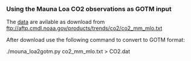 ### Using the Mauna Loa CO2 observations as GOTM input

The [data](https://scripps.ucsd.edu/programs/keelingcurve/wp-content/plugins/sio-bluemoon/graphs/mlo_full_record.png) are avilable as download from 
ftp://aftp.cmdl.noaa.gov/products/trends/co2/co2_mm_mlo.txt

After download use the following command to convert to GOTM format:

./mouna_loa2gotm.py co2_mm_mlo.txt > CO2.dat

